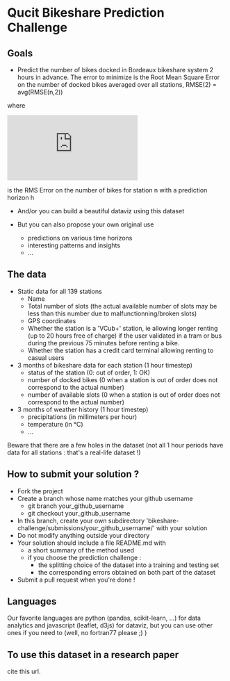 Qucit Bikeshare Prediction Challenge
====================================

Goals
-----
* Predict the number of bikes docked in Bordeaux bikeshare system 2 hours in advance.
The error to minimize is the Root Mean Square Error on the number of docked bikes averaged over all stations, RMSE(2) = avg(RMSE(n,2))

where

![equation](http://www.sciweavers.org/tex2img.php?eq=RMSE%28n%2Ch%29%20%3D%20%20%20%5Csqrt%7B%20%5Cfrac%7B1%7D%7BT%7D%20%20%5Csum_%7Bt%3D1%7D%5E%7BT%7D%20%20%5Cbig%28%20%5Cwidehat%7BB%7D_%7Bn%2Ch%2Ct%7D%20-%20B_%7Bn%2Ct%7D%20%20%5Cbig%29%5E2%20%7D&bc=White&fc=Black&im=jpg&fs=12&ff=arev&edit=0)

is the RMS Error on the number of bikes for station n with a prediction horizon h

* And/or you can build a beautiful dataviz using this dataset

* But you can also propose your own original use
	* predictions on various time horizons
	* interesting patterns and insights
	* ...

The data
--------
* Static data for all 139 stations
	* Name
	* Total number of slots (the actual available number of slots may be less than this number due to malfunctionning/broken slots)
	* GPS coordinates
	* Whether the station is a 'VCub+' station, ie allowing longer renting (up to 20 hours free of charge) if the user validated in a tram or bus during the previous 75 minutes before renting a bike.
	* Whether the station has a credit card terminal allowing renting to casual users
* 3 months of bikeshare data for each station (1 hour timestep)
	* status of the station (0: out of order, 1: OK)
	* number of docked bikes (0 when a station is out of order does not correspond to the actual number)
	* number of available slots (0 when a station is out of order does not correspond to the actual number)
* 3 months of weather history (1 hour timestep)
	* precipitations (in millimeters per hour)
	* temperature (in °C)
	* ...

Beware that there are a few holes in the dataset (not all 1 hour periods have data for all stations : that's a real-life dataset !)

How to submit your solution ?
--------------------------
* Fork the project
* Create a branch whose name matches your github username
	* git branch your_github_username
	* git checkout your_github_username
* In this branch, create your own subdirectory 'bikeshare-challenge/submissions/your_github_username/' with your solution
* Do not modify anything outside your directory
* Your solution should include a file README.md with 
	* a short summary of the method used
	* if you choose the prediction challenge :
		* the splitting choice of the dataset into a training and testing set
		* the corresponding errors obtained on both part of the dataset
* Submit a pull request when you're done !

Languages
---------
Our favorite languages are python (pandas, scikit-learn, ...) for data analytics and javascript (leaflet, d3js) for dataviz, but you can use other ones if you need to (well, no fortran77 please ;) )

To use this dataset in a research paper
---------------------------------------
cite this url.
